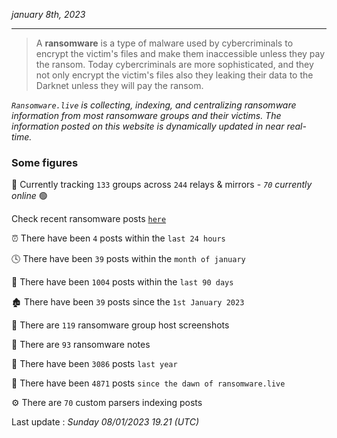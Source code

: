 _january 8th, 2023_

---

> A **ransomware** is a type of malware used by cybercriminals to encrypt the victim's files and make them inaccessible unless they pay the ransom. Today cybercriminals are more sophisticated, and they not only encrypt the victim's files also they leaking their data to the Darknet unless they will pay the ransom.


_`Ransomware.live` is collecting, indexing, and centralizing ransomware information from most ransomware groups and their victims. The information posted on this website is dynamically updated in near real-time._

### Some figures 

🔎 Currently tracking `133` groups across `244` relays & mirrors - _`70` currently online_ 🟢

Check recent ransomware posts [`here`](recentposts.md)


⏰ There have been `4` posts within the `last 24 hours`

🕓 There have been `39` posts within the `month of january`

📅 There have been `1004` posts within the `last 90 days`

🏚 There have been `39` posts since the `1st January 2023`

📸 There are `119` ransomware group host screenshots

📝 There are `93` ransomware notes

🚀 There have been `3086` posts `last year`

🐣 There have been `4871` posts `since the dawn of ransomware.live`

⚙️ There are `70` custom parsers indexing posts



Last update : _Sunday 08/01/2023 19.21 (UTC)_


